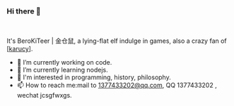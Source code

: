 ### Hi there 👋
<br>

  It's BeroKiTeer | 金仓鼠, a lying-flat elf indulge in games, also a crazy fan of [[karucy](https://space.bilibili.com/1532574010)].

- 🔭 I’m currently working on code.
- 🌱 I’m currently learning nodejs.
- 🤩 I'm interested in programming, history, philosophy.
- 📫 How to reach me:mail to 1377433202@qq.com, QQ 1377433202 , wechat jcsgfwxgs.
